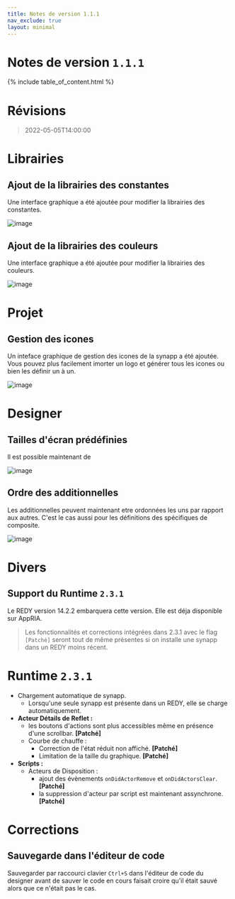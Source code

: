 ```yaml
---
title: Notes de version 1.1.1
nav_exclude: true
layout: minimal
---
```


# Notes de version `1.1.1`

{% include table_of_content.html %}

# Révisions

> 2022-05-05T14:00:00

# Librairies 

## Ajout de la librairies des constantes

Une interface graphique a été ajoutée pour modifier la librairies des constantes.

![image](https://user-images.githubusercontent.com/35595723/166885802-a1bc16b3-36ef-4909-be18-cbd3a922058b.png)

## Ajout de la librairies des couleurs

Une interface graphique a été ajoutée pour modifier la librairies des couleurs.

![image](https://user-images.githubusercontent.com/35595723/166885921-bc07da3f-060f-44b2-808e-d4619893aebe.png)

# Projet

## Gestion des icones

Un inteface graphique de gestion des icones de la synapp a été ajoutée. Vous pouvez plus facilement imorter un logo et générer tous les icones ou bien les définir un à un.

![image](https://user-images.githubusercontent.com/35595723/166910288-c57abb15-8808-4cbe-88b8-741a0ce464f6.png)

# Designer

## Tailles d'écran prédéfinies

Il est possible maintenant de 

![image](https://user-images.githubusercontent.com/35595723/166894338-18f9ddf8-1c59-404d-ad51-cf1313cb0231.png)

## Ordre des additionnelles

Les additionnelles peuvent maintenant etre ordonnées les uns par rapport aux autres. C'est le cas aussi pour les définitions des spécifiques de composite.

![image](https://user-images.githubusercontent.com/35595723/166903848-008c41ae-7879-476d-9949-f358abd2faa4.png)

# Divers

## Support du Runtime `2.3.1`

Le REDY version 14.2.2 embarquera cette version. Elle est déja disponible sur AppRIA.

> Les fonctionnalités et corrections intégrées dans 2.3.1 avec le flag `[Patché]` seront tout de même présentes si on installe une synapp dans un REDY moins récent. 

# Runtime `2.3.1`
- Chargement automatique de synapp.
  - Lorsqu'une seule synapp est présente dans un REDY, elle se charge automatiquement. 
- **Acteur Détails de Reflet :** 
  - les boutons d'actions sont plus accessibles même en présence d'une scrollbar. **[Patché]**
  - Courbe de chauffe : 
    - Correction de l'état réduit non affiché. **[Patché]**
    - Limitation de la taille du graphique. **[Patché]**
- **Scripts :** 
  - Acteurs de Disposition : 
    - ajout des évènements `onDidActorRemove` et `onDidActorsClear`. **[Patché]**
    - la suppression d'acteur par script est maintenant assynchrone. **[Patché]**

# Corrections

## Sauvegarde dans l'éditeur de code

Sauvegarder par raccourci clavier `Ctrl+S` dans l'éditeur de code du designer avant de sauver le code en cours faisait croire qu'il était sauvé alors que ce n'était pas le cas.

